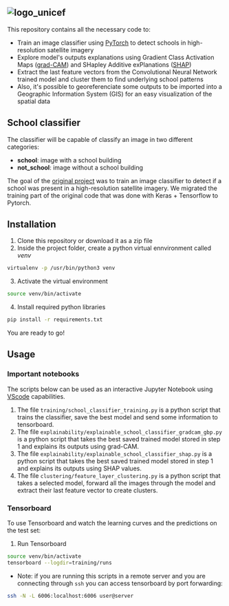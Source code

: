 ![logo_unicef](https://upload.wikimedia.org/wikipedia/commons/thumb/1/1f/UNICEF_Logo.svg/1000px-UNICEF_Logo.svg.png)
---

This repository contains all the necessary code to:
- Train an image classifier using [PyTorch](https://pytorch.org/) to detect schools in high-resolution satellite imagery
- Explore model's outputs explanations using Gradient Class Activation Maps ([grad-CAM](https://github.com/vickyliin/gradcam_plus_plus-pytorch)) and SHapley Additive exPlanations ([SHAP](https://github.com/slundberg/shap))
- Extract the last feature vectors from the Convolutional Neural Network trained model and cluster them to find underlying school patterns
- Also, it's possible to georeferenciate some outputs to be imported into a Geographic Information System (GIS) for an easy visualization of the spatial data

## School classifier

The classifier will be capable of classify an image in two different categories:

- **school**: image with a school building
- **not_school**: image without a school building

The goal of the [original project](https://github.com/developmentseed/unicef-schools/) was to train an image classifier to detect if a school was present in a high-resolution satellite imagery. We migrated the training part of the original code that was done with Keras + Tensorflow to Pytorch. 

## Installation

1. Clone this repository or download it as a zip file
2. Inside the project folder, create a python virtual ennvironment called *venv*

```bash
virtualenv -p /usr/bin/python3 venv
```

3. Activate the virtual environment

```bash
source venv/bin/activate
```

4. Install required python libraries

```bash
pip install -r requirements.txt
```

You are ready to go!

## Usage

### Important notebooks

The scripts below can be used as an interactive Jupyter Notebook using [VScode](https://code.visualstudio.com/docs/python/jupyter-support-py) capabilities.

1. The file `training/school_classifier_training.py` is a python script that trains the classifier, save the best model and send some information to tensorboard. 
2. The file `explainability/explainable_school_classifier_gradcam_gbp.py` is a python script that takes the best saved trained model stored in step 1 and explains its outputs using grad-CAM.
3. The file `explainability/explainable_school_classifier_shap.py` is a python script that takes the best saved trained model stored in step 1 and explains its outputs using SHAP values. 
4. The file `clustering/feature_layer_clustering.py` is a python script that takes a selected model, forward all the images through the model and extract their last feature vector to create clusters.

### Tensorboard

To use Tensorboard and watch the learning curves and the predictions on the test set:

1. Run Tensorboard

```bash
source venv/bin/activate
tensorboard --logdir=training/runs
```

- Note: if you are running this scripts in a remote server and you are connecting through `ssh` you can access tensorboard by port forwarding:

```bash
ssh -N -L 6006:localhost:6006 user@server
```
